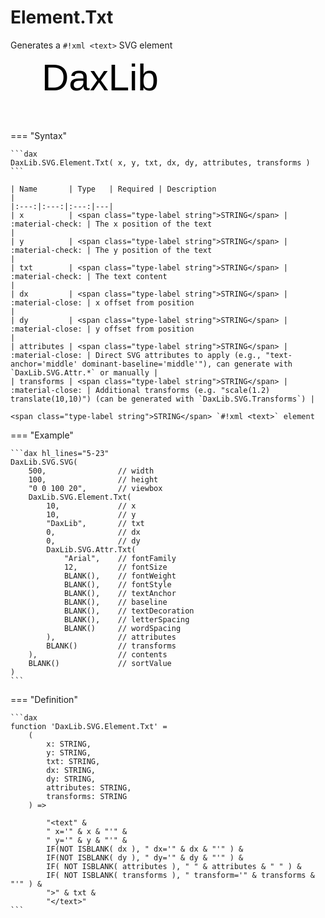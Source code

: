 # Element.Txt

Generates a `#!xml <text>` SVG element

<svg width='500' height='100' viewbox= '0 0 100 20' xmlns='http://www.w3.org/2000/svg'><text x='10' y='10' dx='0' dy='0' font-family='Arial' font-size='12'  >DaxLib</text></svg>

=== "Syntax"

    ```dax
    DaxLib.SVG.Element.Txt( x, y, txt, dx, dy, attributes, transforms )
    ```

    | Name       | Type   | Required | Description                                                         |
    |:---:|:---:|:---:|---|
    | x          | <span class="type-label string">STRING</span> | :material-check: | The x position of the text                                         |
    | y          | <span class="type-label string">STRING</span> | :material-check: | The y position of the text                                         |
    | txt        | <span class="type-label string">STRING</span> | :material-check: | The text content                                                   |
    | dx         | <span class="type-label string">STRING</span> | :material-close: | x offset from position                                   |
    | dy         | <span class="type-label string">STRING</span> | :material-close: | y offset from position                                   |
    | attributes | <span class="type-label string">STRING</span> | :material-close: | Direct SVG attributes to apply (e.g., "text-anchor='middle' dominant-baseline='middle'"), can generate with `DaxLib.SVG.Attr.*` or manually |
    | transforms | <span class="type-label string">STRING</span> | :material-close: | Additional transforms (e.g. "scale(1.2) translate(10,10)") (can be generated with `DaxLib.SVG.Transforms`) |

    <span class="type-label string">STRING</span> `#!xml <text>` element

=== "Example"

    ```dax hl_lines="5-23"
    DaxLib.SVG.SVG( 
        500,                // width
        100,                // height
        "0 0 100 20",       // viewbox
        DaxLib.SVG.Element.Txt(
            10,             // x
            10, 	        // y
            "DaxLib",       // txt
            0,              // dx
            0,              // dy
            DaxLib.SVG.Attr.Txt(
                "Arial",    // fontFamily
                12,         // fontSize
                BLANK(),    // fontWeight
                BLANK(),    // fontStyle
                BLANK(),    // textAnchor
                BLANK(),    // baseline
                BLANK(),    // textDecoration
                BLANK(),    // letterSpacing
                BLANK()     // wordSpacing
            ),              // attributes
            BLANK()         // transforms
        ),                  // contents
        BLANK()             // sortValue
    )
    ```

=== "Definition"

    ```dax
    function 'DaxLib.SVG.Element.Txt' =
        (
            x: STRING,
            y: STRING,
            txt: STRING,
            dx: STRING,
            dy: STRING,
            attributes: STRING,
            transforms: STRING
        ) =>

            "<text" &
            " x='" & x & "'" &
            " y='" & y & "'" &
            IF(NOT ISBLANK( dx ), " dx='" & dx & "'" ) & 
            IF(NOT ISBLANK( dy ), " dy='" & dy & "'" ) &
            IF( NOT ISBLANK( attributes ), " " & attributes & " " ) &
            IF( NOT ISBLANK( transforms ), " transform='" & transforms & "'" ) &
            ">" & txt & 
            "</text>"
    ```